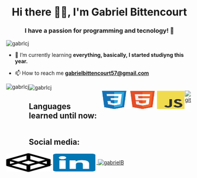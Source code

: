 <h1 align="center">Hi there 👋🏽, I'm Gabriel Bittencourt</h1>
<h3 align="center">I have a passion for programming and tecnology! 🚀</h3>


<p align="left"> <img src="https://komarev.com/ghpvc/?username=gabrlcj&label=Profile%20views&color=0e75b6&style=flat" alt="gabrlcj" /> </p>

- 🌱 I’m currently learning **everything, basically, I started studiyng this year.**

- 📫 How to reach me **gabrielbittencourt57@gmail.com**

<div>
  <img align="left" height="150em" src="https://github-readme-stats.vercel.app/api?username=gabrlcj&show_icons=true&theme=tokyonight&title_color=ffffff&text_color=00ff84&locale=en" alt="gabrlcj" />
  <img align="center" height="150em" src="https://github-readme-stats.vercel.app/api/top-langs?username=gabrlcj&show_icons=true&theme=tokyonight&title_color=ffffff&text_color=00ff84&locale=en&layout=compact" alt="gabrlcj" />
</div>

<div style="display: flex"><br>
  <h2>Languages learned until now:</h2>
  <a href="https://www.w3schools.com/css/" target="_blank"> 
    <img align="center" src="https://raw.githubusercontent.com/devicons/devicon/master/icons/css3/css3-original.svg" alt="css3" width="120" height="50"/> 
  </a> 
  <a href="https://www.w3.org/html/" target="_blank"> 
    <img align="center" src="https://raw.githubusercontent.com/devicons/devicon/master/icons/html5/html5-original.svg" alt="html5" width="120" height="50"/> 
  </a> 
  <a href="https://developer.mozilla.org/en-US/docs/Web/JavaScript" target="_blank"> 
    <img align="center" src="https://raw.githubusercontent.com/devicons/devicon/master/icons/javascript/javascript-original.svg" alt="javascript" width="120" height="50"/> 
  </a> 
  <a href="https://git-scm.com/" target="_blank"> 
    <img align="center" src="https://www.vectorlogo.zone/logos/git-scm/git-scm-icon.svg" alt="git" width="120" height="50"/> 
  </a> 
</div>


<h2>Social media:</h2>
<div>
  <a href="https://codepen.io/gabrlcj" target="blank">
    <img align="center" src="https://raw.githubusercontent.com/devicons/devicon/master/icons/codepen/codepen-plain.svg" alt="gabrielB" height="50" width="120" />
  </a>
  <a href="https://linkedin.com/in/gabriel-bittencourt-penteado" target="blank">
    <img align="center" src="https://raw.githubusercontent.com/devicons/devicon/master/icons/linkedin/linkedin-original.svg" alt="gabrielB" height="50" width="120" />
  </a>
  <a href="https://instagram.com/gabrlcj" target="blank">
    <img align="center" src="https://www.flaticon.com/svg/vstatic/svg/174/174855.svg?token=exp=1620683298~hmac=05aec67bba0b317f71107db5b626ff99" alt="gabrielB" height="50" width="120" />
  </a>
</div>
